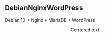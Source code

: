 DebianNginxWordPress
---
Debian 10 + Nginx + MariaDB + WordPress

<p style="text-align: center;">Centered text</p>
